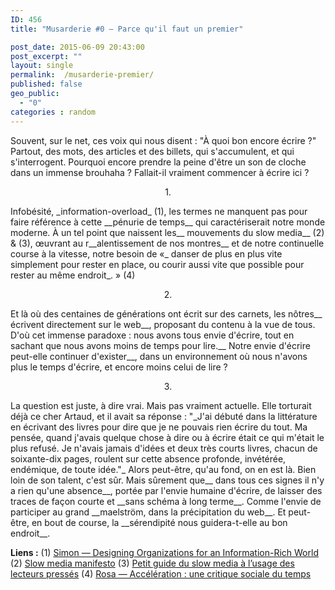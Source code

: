 ```yaml
---
ID: 456
title: "Musarderie #0 — Parce qu'il faut un premier"

post_date: 2015-06-09 20:43:00
post_excerpt: ""
layout: single
permalink:  /musarderie-premier/
published: false
geo_public:
  - "0"
categories : random
---
```

Souvent, sur le net, ces voix qui nous disent : "À quoi bon encore écrire ?"
Partout, des mots, des articles et des billets, qui s'accumulent, et qui s'interrogent. Pourquoi encore prendre la peine d'être un son de cloche dans un immense brouhaha ?
Fallait-il vraiment commencer à écrire ici ?


<p style="text-align: center;">1.</p>
Infobésité, _information-overload_ (1), les termes ne manquent pas pour faire référence à cette __pénurie de temps__ qui caractériserait notre monde moderne. À un tel point que naissent les__ mouvements du slow media__ (2) &amp; (3), œuvrant au r__alentissement de nos montres__ et de notre continuelle course à la vitesse, notre besoin de «_ danser de plus en plus vite simplement pour rester en place, ou courir aussi vite que possible pour rester au même endroit_. » (4)
<p style="text-align: center;">2.</p>
Et là où des centaines de générations ont écrit sur des carnets, les nôtres__ écrivent directement sur le web__, proposant du contenu à la vue de tous. D'où cet immense paradoxe : nous avons tous envie d'écrire, tout en sachant que nous avons moins de temps pour lire.__ Notre envie d'écrire peut-elle continuer d'exister__, dans un environnement où nous n'avons plus le temps d'écrire, et encore moins celui de lire ?
<p style="text-align: center;">3.</p>
La question est juste, à dire vrai. Mais pas vraiment actuelle. Elle torturait déjà ce cher Artaud, et il avait sa réponse : "_J'ai débuté dans la littérature en écrivant des livres pour dire que je ne pouvais rien écrire du tout. Ma pensée, quand j'avais quelque chose à dire ou à écrire était ce qui m'était le plus refusé. Je n'avais jamais d'idées et deux très courts livres, chacun de soixante-dix pages, roulent sur cette absence profonde, invétérée, endémique, de toute idée."_ Alors peut-être, qu'au fond, on en est là. Bien loin de son talent, c'est sûr. Mais sûrement que__ dans tous ces signes il n'y a rien qu'une absence__, portée par l'envie humaine d'écrire, de laisser des traces de façon courte et __sans schéma à long terme__. Comme l'envie de participer au grand __maelström, dans la précipitation du web__. Et peut-être, en bout de course, la __sérendipité nous guidera-t-elle au bon endroit__.

__Liens :__
(1) <a href="http://zeus.zeit.de/2007/39/simon.pdf" target="_blank">Simon — Designing Organizations for an Information-Rich World</a>
(2) <a href="http://en.slow-media.net/manifesto" target="_blank">Slow media manifesto</a>
(3) <a href="http://www.oeil-au-carre.fr/le-blog/2015/03/04/guide-slow-media/" target="_blank">Petit guide du slow media à l’usage des lecteurs pressés</a>
(4) <a href="http://www.cles.com/livre/acceleration-une-critique-sociale-du-temps" target="_blank">Rosa — Accélération : une critique sociale du temps</a>






